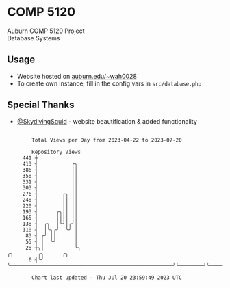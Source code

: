 # COMP 5120
Auburn COMP 5120 Project  
Database Systems

## Usage
- Website hosted on [auburn.edu/~wah0028](https://webhome.auburn.edu/~wah0028/)
- To create own instance, fill in the config vars in `src/database.php`

## Special Thanks
- [@SkydivingSquid](https://github.com/SkydivingSquid) - website beautification & added functionality

```

        Total Views per Day from 2023-04-22 to 2023-07-20

        Repository Views
     441 ┼
     413 ┤           ╭╮
     386 ┤           ││
     358 ┤           ││
     331 ┤           ││
     303 ┤           ││
     276 ┤        ╭╮ ││
     248 ┤        ││ ││
     220 ┤        ││ ││
     193 ┤      ╭╮││ ││
     165 ┤      ││││ ││
     138 ┤  ╭╮  │╰╯│╭╯│
     110 ┤  │╰╮╭╯  ╰╯ │
      83 ┤ ╭╯ ││      │
      55 ┤ │  ╰╯      │
      28 ┼╮│          ╰╮                                                     ╭╮        ╭╮      ╭╮
       0 ┤╰╯           ╰─────────────────────────────────────────────────────╯╰────────╯╰──────╯╰──

        Chart last updated - Thu Jul 20 23:59:49 2023 UTC
        
```

